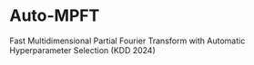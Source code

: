 # Auto-MPFT
Fast Multidimensional Partial Fourier Transform with Automatic Hyperparameter Selection (KDD 2024)
